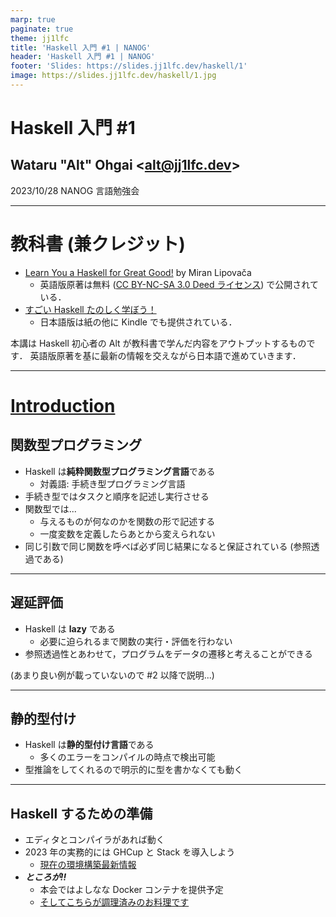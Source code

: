 ```yaml
---
marp: true
paginate: true
theme: jj1lfc
title: 'Haskell 入門 #1 | NANOG'
header: 'Haskell 入門 #1 | NANOG'
footer: 'Slides: https://slides.jj1lfc.dev/haskell/1'
image: https://slides.jj1lfc.dev/haskell/1.jpg
---
```


# Haskell 入門 #1

## Wataru "Alt" Ohgai \<alt@jj1lfc.dev\>

2023/10/28 NANOG 言語勉強会

---

# 教科書 (兼クレジット)

- [Learn You a Haskell for Great Good!](http://learnyouahaskell.com) by Miran Lipovača
  - 英語版原著は無料 ([CC BY-NC-SA 3.0 Deed ライセンス](https://creativecommons.org/licenses/by-nc-sa/3.0/)) で公開されている．
- [すごい Haskell たのしく学ぼう！](https://www.amazon.co.jp/dp/B009RO80XY)
  - 日本語版は紙の他に Kindle でも提供されている．

本講は Haskell 初心者の Alt が教科書で学んだ内容をアウトプットするものです．
英語版原著を基に最新の情報を交えながら日本語で進めていきます．

---

# [Introduction](http://learnyouahaskell.com/introduction)

## 関数型プログラミング

- Haskell は**純粋関数型プログラミング言語**である
  - 対義語: 手続き型プログラミング言語
- 手続き型ではタスクと順序を記述し実行させる
- 関数型では...
  - 与えるものが何なのかを関数の形で記述する
  - 一度変数を定義したらあとから変えられない
- 同じ引数で同じ関数を呼べば必ず同じ結果になると保証されている (参照透過である)

---

## 遅延評価

- Haskell は **lazy** である
  - 必要に迫られるまで関数の実行・評価を行わない
- 参照透過性とあわせて，プログラムをデータの遷移と考えることができる

(あまり良い例が載っていないので #2 以降で説明...)

---

## 静的型付け

- Haskell は**静的型付け言語**である
  - 多くのエラーをコンパイルの時点で検出可能
- 型推論をしてくれるので明示的に型を書かなくても動く

---

## Haskell するための準備

- エディタとコンパイラがあれば動く
- 2023 年の実務的には GHCup と Stack を導入しよう
  - [現在の環境構築最新情報](https://zenn.dev/mod_poppo/articles/haskell-setup-2023)
- **_ところが!!_**
  - 本会ではよしなな Docker コンテナを提供予定
  - [そしてこちらが調理済みのお料理です](https://github.com/nandemonai-nog/learn-haskell)
